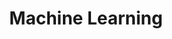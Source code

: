 ---
title: "Machine Learning"
layout: "iframe-fullpage"
url: "/machine-learning"
summary: "Machine learning"
iframe: "https://learn-computer-graphics.github.io/machine-learning/"
---